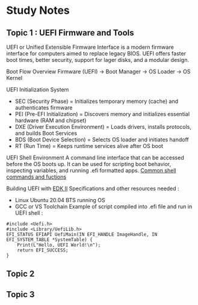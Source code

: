 # Study Notes

## Topic 1 : UEFI Firmware and Tools

UEFI or Unified Extensible Firmware Interface is a modern firmware interface for computers aimed to replace legacy BIOS. UEFI offers faster boot times, better security, support for lager disks, and a modular design.

Boot Flow Overview
Firmware (UEFI) -> Boot Manager -> OS Loader -> OS Kernel

UEFI Initialization System
- SEC (Security Phase) = Initializes temporary memory (cache) and authenticates firmware
- PEI (Pre-EFI Initialization) = Discovers memory and initializes essential hardware (RAM and chipset)
- DXE (Driver Execution Environment) = Loads drivers, installs protocols, and builds Boot Services
- BDS (Boot Device Selection) = Selects OS loader and initiates handoff
- RT (Run Time) = Keeps runtime services alive after OS boot

UEFI Shell Environment
A command line interface that can be accessed before the OS boots up. It can be used for scripting boot behavior, inspecting variables, and running .efi formatted apps.
[Common shell commands and fuctions](https://docstore.mik.ua/manuals/hp-ux/en/5991-1247B/ch04s13.html#google_vignette) 

Building UEFI with [EDK II](https://github.com/tianocore/edk2)
Specifications and other resources needed : 
- Linux Ubuntu 20.04 BTS running OS
- GCC or VS Toolchain
Example of script compiled into .efi file and run in UEFI shell : 
```
#include <Uefi.h>
#include <Library/UefiLib.h>
EFI_STATUS EFIAPI UefiMain(IN EFI_HANDLE ImageHandle, IN EFI_SYSTEM_TABLE *SystemTable) {
    Print(L"Hello, UEFI World!\n");
    return EFI_SUCCESS;
}
```

## Topic 2

## Topic 3

